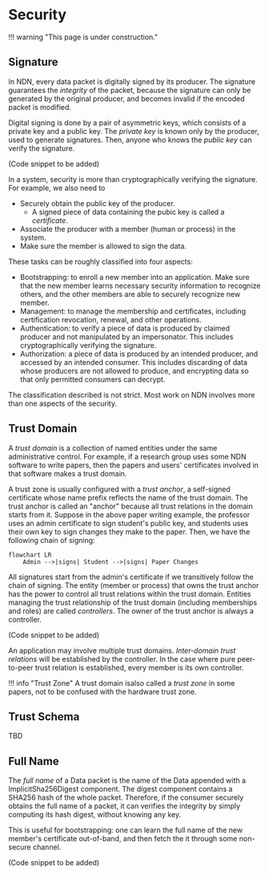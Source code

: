 # Security

!!! warning "This page is under construction."

## Signature

In NDN, every data packet is digitally signed by its producer.
The signature guarantees the _integrity_ of the packet,
because the signature can only be generated by the original producer, and becomes invalid if the encoded packet is modified.

Digital signing is done by a pair of asymmetric keys, which consists of a private key and a public key.
The _private key_ is known only by the producer, used to generate signatures.
Then, anyone who knows the _public key_ can verify the signature.

(Code snippet to be added)

In a system, security is more than cryptographically verifying the signature.
For example, we also need to

-   Securely obtain the public key of the producer.
    -   A signed piece of data containing the pubic key is called a _certificate_.
-   Associate the producer with a member (human or process) in the system.
-   Make sure the member is allowed to sign the data.

These tasks can be roughly classified into four aspects:

-   Bootstrapping: to enroll a new member into an application. Make sure that the new member learns necessary security information to recognize others, and the other members are able to securely recognize new member.
-   Management: to manage the membership and certificates, including certification revocation, renewal, and other operations.
-   Authentication: to verify a piece of data is produced by claimed producer and not manipulated by an impersonator.
    This includes cryptographically verifying the signature.
-   Authorization: a piece of data is produced by an intended producer, and accessed by an intended consumer.
    This includes discarding of data whose producers are not allowed to produce, and encrypting data so that only permitted consumers can decrypt.

The classification described is not strict. Most work on NDN involves more than one aspects of the security.

## Trust Domain

A _trust domain_ is a collection of named entities under the same administrative control.
For example, if a research group uses some NDN software to write papers,
then the papers and users' certificates involved in that software makes a trust domain.

A trust zone is usually configured with a _trust anchor_, a self-signed certificate whose name prefix reflects the name of the trust domain.
The trust anchor is called an "anchor" because all trust relations in the domain starts from it.
Suppose in the above paper writing example, the professor uses an admin certificate to sign student's public key,
and students uses their own key to sign changes they make to the paper.
Then, we have the following chain of signing:

``` mermaid
flowchart LR
    Admin -->|signs| Student -->|signs| Paper Changes
```

All signatures start from the admin's certificate if we transitively follow the chain of signing.
The entity (member or process) that owns the trust anchor has the power to control all trust relations within the trust domain.
Entities managing the trust relationship of the trust domain (including memberships and roles) are called _controllers_.
The owner of the trust anchor is always a controller.

(Code snippet to be added)

An application may involve multiple trust domains. _Inter-domain trust relations_ will be established by the controller.
In the case where pure peer-to-peer trust relation is established, every member is its own controller.

!!! info "Trust Zone"
    A trust domain isalso called a _trust zone_ in some papers, not to be confused with the hardware trust zone.

## Trust Schema

TBD

## Full Name

The _full name_ of a Data packet is the name of the Data appended with a ImplicitSha256Digest component.
The digest component contains a SHA256 hash of the whole packet.
Therefore, if the consumer securely obtains the full name of a packet, it can verifies the integrity by simply computing its hash digest,
without knowing any key.

This is useful for bootstrapping: one can learn the full name of the new member's certificate out-of-band,
and then fetch the it through some non-secure channel.

(Code snippet to be added)
